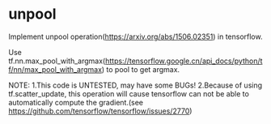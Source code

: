 # unpool
Implement unpool operation(https://arxiv.org/abs/1506.02351) in tensorflow.

Use tf.nn.max_pool_with_argmax(https://tensorflow.google.cn/api_docs/python/tf/nn/max_pool_with_argmax) to pool to get argmax.

NOTE: 1.This code is UNTESTED, may have some BUGs!
      2.Because of using tf.scatter_update, this operation will cause tensorflow can not be able to automatically compute the gradient.(see https://github.com/tensorflow/tensorflow/issues/2770)
